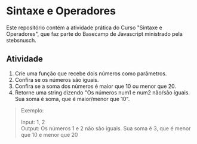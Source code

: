  # Sintaxe e Operadores
Este repositório contém a atividade prática do Curso "Sintaxe e Operadores", que faz parte do Basecamp de Javascript ministrado pela stebsnusch.

## Atividade
1. Crie uma função que recebe dois números como parâmetros.
2. Confira se os números são iguais.
3. Confira se a soma dos números é maior que 10 ou menor que 20.
4. Retorne uma string dizendo "Os números num1 e num2 não/são iguais. Sua soma é soma, que é maior/menor que 10".

>Exemplo:
>
>Input: 1, 2  
>Output: Os números 1 e 2 não são iguais. Sua soma é 3, que é menor que 10 e menor que 20
